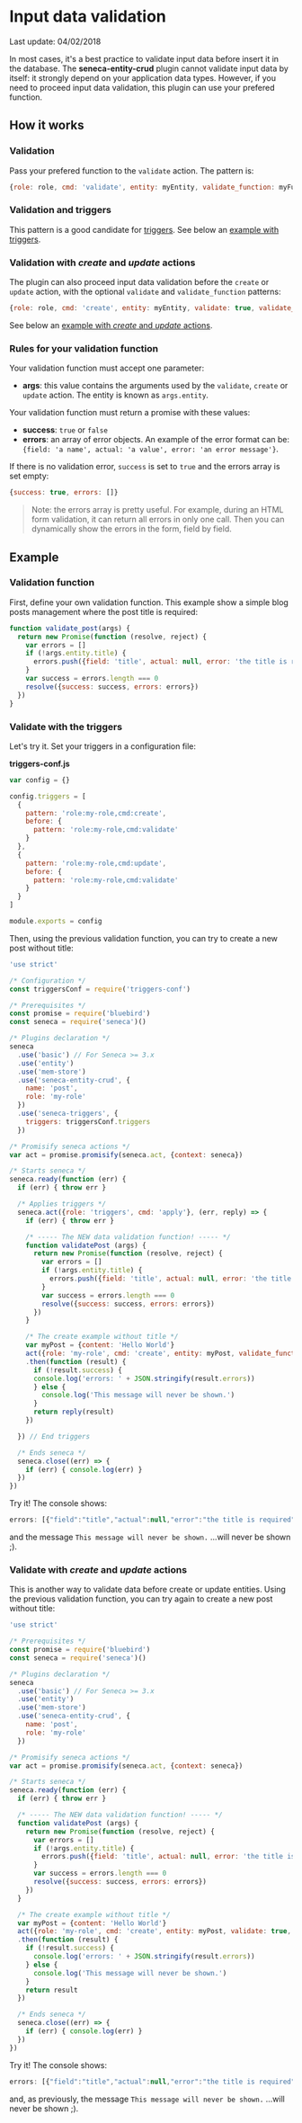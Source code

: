 # Input data validation

Last update: 04/02/2018

In most cases, it's a best practice to validate input data before insert it in the database. The **seneca-entity-crud** plugin cannot validate input data by itself: it strongly depend on your application data types. However, if you need to proceed input data validation, this plugin can use your prefered function.

## How it works

### Validation

Pass your prefered function to the `validate` action. The pattern is:

```js
{role: role, cmd: 'validate', entity: myEntity, validate_function: myFunction}
```

### Validation and triggers

This pattern is a good candidate for [triggers][].
See below an [example with triggers](#validate-with-the-triggers).

### Validation with *create* and *update* actions

The plugin can also proceed input data validation before the `create` or `update` action, with the optional `validate` and `validate_function` patterns:

```js
{role: role, cmd: 'create', entity: myEntity, validate: true, validate_function: myFunction}
```

See below an [example with *create* and *update* actions](#validate-with-create-and-update-actions).

### Rules for your validation function

Your validation function must accept one parameter:

- **args**: this value contains the arguments used by the `validate`, `create` or `update` action. The entity is known as `args.entity`.

Your validation function must return a promise with these values:

- **success**: `true` or `false`
- **errors**: an array of error objects. An example of the error format can be: `{field: 'a name', actual: 'a value', error: 'an error message'}`.

If there is no validation error, `success` is set to `true` and the errors array is set empty:

```js
{success: true, errors: []}
```

> Note: the errors array is pretty useful. For example, during an HTML form validation, it can return all errors in only one call. Then you can dynamically show the errors in the form, field by field.

## Example

### Validation function

First, define your own validation function. This example show a simple blog posts management where the post title is required:

```js
function validate_post(args) {
  return new Promise(function (resolve, reject) {
    var errors = []
    if (!args.entity.title) {
      errors.push({field: 'title', actual: null, error: 'the title is required'})
    }
    var success = errors.length === 0
    resolve({success: success, errors: errors})
  })
}
```

### Validate with the triggers

Let's try it. Set your triggers in a configuration file:

**triggers-conf.js**
```js
var config = {}

config.triggers = [
  {
    pattern: 'role:my-role,cmd:create',
    before: {
      pattern: 'role:my-role,cmd:validate'
    }
  },
  {
    pattern: 'role:my-role,cmd:update',
    before: {
      pattern: 'role:my-role,cmd:validate'
    }
  }
]

module.exports = config
```

Then, using the previous validation function, you can try to create a new post without title:

```js
'use strict'

/* Configuration */
const triggersConf = require('triggers-conf')

/* Prerequisites */
const promise = require('bluebird')
const seneca = require('seneca')()

/* Plugins declaration */
seneca
  .use('basic') // For Seneca >= 3.x
  .use('entity')
  .use('mem-store')
  .use('seneca-entity-crud', {
    name: 'post',
    role: 'my-role'
  })
  .use('seneca-triggers', {
    triggers: triggersConf.triggers
  })

/* Promisify seneca actions */
var act = promise.promisify(seneca.act, {context: seneca})

/* Starts seneca */
seneca.ready(function (err) {
  if (err) { throw err }

  /* Applies triggers */
  seneca.act({role: 'triggers', cmd: 'apply'}, (err, reply) => {
    if (err) { throw err }

    /* ----- The NEW data validation function! ----- */
    function validatePost (args) {
      return new Promise(function (resolve, reject) {
        var errors = []
        if (!args.entity.title) {
          errors.push({field: 'title', actual: null, error: 'the title is required'})
        }
        var success = errors.length === 0
        resolve({success: success, errors: errors})
      })
    }

    /* The create example without title */
    var myPost = {content: 'Hello World'}
    act({role: 'my-role', cmd: 'create', entity: myPost, validate_function: validatePost})
    .then(function (result) {
      if (!result.success) {
      console.log('errors: ' + JSON.stringify(result.errors))
      } else {
        console.log('This message will never be shown.')
      }
      return reply(result)
    })

  }) // End triggers

  /* Ends seneca */
  seneca.close((err) => {
    if (err) { console.log(err) }
  })
})

```

Try it! The console shows:

```js
errors: [{"field":"title","actual":null,"error":"the title is required"}]
```

and the message `This message will never be shown.` ...will never be shown ;).

### Validate with *create* and *update* actions

This is another way to validate data before create or update entities.
Using the previous validation function, you can try again to create a new post without title:

```js
'use strict'

/* Prerequisites */
const promise = require('bluebird')
const seneca = require('seneca')()

/* Plugins declaration */
seneca
  .use('basic') // For Seneca >= 3.x
  .use('entity')
  .use('mem-store')
  .use('seneca-entity-crud', {
    name: 'post',
    role: 'my-role'
  })

/* Promisify seneca actions */
var act = promise.promisify(seneca.act, {context: seneca})

/* Starts seneca */
seneca.ready(function (err) {
  if (err) { throw err }

  /* ----- The NEW data validation function! ----- */
  function validatePost (args) {
    return new Promise(function (resolve, reject) {
      var errors = []
      if (!args.entity.title) {
        errors.push({field: 'title', actual: null, error: 'the title is required'})
      }
      var success = errors.length === 0
      resolve({success: success, errors: errors})
    })
  }

  /* The create example without title */
  var myPost = {content: 'Hello World'}
  act({role: 'my-role', cmd: 'create', entity: myPost, validate: true, validate_function: validatePost})
  .then(function (result) {
    if (!result.success) {
      console.log('errors: ' + JSON.stringify(result.errors))
    } else {
      console.log('This message will never be shown.')
    }
    return result
  })

  /* Ends seneca */
  seneca.close((err) => {
    if (err) { console.log(err) }
  })
})

```

Try it! The console shows:

```js
errors: [{"field":"title","actual":null,"error":"the title is required"}]
```

and, as previously, the message `This message will never be shown.` ...will never be shown ;).

[triggers]: https://github.com/jack-y/seneca-triggers
